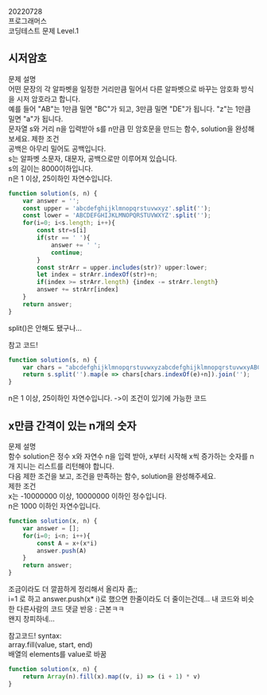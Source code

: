 20220728  
프로그래머스  
코딩테스트 문제 Level.1  

시저암호  
---
문제 설명  
어떤 문장의 각 알파벳을 일정한 거리만큼 밀어서 다른 알파벳으로 바꾸는 암호화 방식을 시저 암호라고 합니다.  
예를 들어 "AB"는 1만큼 밀면 "BC"가 되고, 3만큼 밀면 "DE"가 됩니다. "z"는 1만큼 밀면 "a"가 됩니다.  
문자열 s와 거리 n을 입력받아 s를 n만큼 민 암호문을 만드는 함수, solution을 완성해 보세요.
제한 조건  
공백은 아무리 밀어도 공백입니다.  
s는 알파벳 소문자, 대문자, 공백으로만 이루어져 있습니다.  
s의 길이는 8000이하입니다.  
n은 1 이상, 25이하인 자연수입니다.  

```jsx
function solution(s, n) {
    var answer = '';
    const upper = 'abcdefghijklmnopqrstuvwxyz'.split('');
    const lower = 'ABCDEFGHIJKLMNOPQRSTUVWXYZ'.split('');
    for(i=0; i<s.length; i++){
        const str=s[i]
        if(str == ' '){
            answer += ' ';
            continue;
        }
        const strArr = upper.includes(str)? upper:lower;
        let index = strArr.indexOf(str)+n;
        if(index >= strArr.length) {index -= strArr.length}
        answer += strArr[index] 
    }
    return answer;
}
```
split()은 안해도 됐구나...


참고 코드!
```jsx
function solution(s, n) {
    var chars = "abcdefghijklmnopqrstuvwxyzabcdefghijklmnopqrstuvwxyABCDEFGHIJKLMNOPQRSTUVWXYZABCDEFGHIJKLMNOPQRSTUVWXY                          "
    return s.split('').map(e => chars[chars.indexOf(e)+n]).join('');
}
```
n은 1 이상, 25이하인 자연수입니다.  ->이 조건이 있기에 가능한 코드


x만큼 간격이 있는 n개의 숫자
---
문제 설명  
함수 solution은 정수 x와 자연수 n을 입력 받아, x부터 시작해 x씩 증가하는 숫자를 n개 지니는 리스트를 리턴해야 합니다.  
다음 제한 조건을 보고, 조건을 만족하는 함수, solution을 완성해주세요.  
제한 조건  
x는 -10000000 이상, 10000000 이하인 정수입니다.  
n은 1000 이하인 자연수입니다.  

```jsx
function solution(x, n) {
    var answer = [];
    for(i=0; i<n; i++){
        const A = x+(x*i)
        answer.push(A)
    }
    return answer;
}
```
조금이라도 더 깔끔하게 정리해서 올리자 좀;;  
i=1 로 하고 answer.push(x* i)로 했으면 한줄이라도 더 줄이는건데...
내 코드와 비슷한 다른사람의 코드 댓글 반응 : 근본ㅋㅋ  
왠지 창피하네...

참고코드!
syntax:  
array.fill(value, start, end)  
배열의 elements를 value로 바꿈
```jsx
function solution(x, n) {
    return Array(n).fill(x).map((v, i) => (i + 1) * v)
}
```
